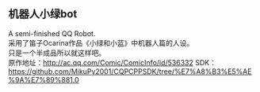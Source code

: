 ## 机器人小绿bot
A semi-finished QQ Robot.  
采用了笛子Ocarina作品《小绿和小蓝》中机器人篇的人设。  
只是一个半成品所以就这样吧。  
原作地址：http://ac.qq.com/Comic/ComicInfo/id/536332
SDK：https://github.com/MikuPy2001/CQPCPPSDK/tree/%E7%A8%B3%E5%AE%9A%E7%89%881.0
